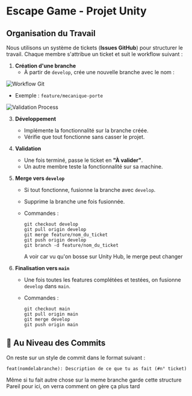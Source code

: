 # Escape Game - Projet Unity

## Organisation du Travail
Nous utilisons un système de tickets (**Issues GitHub**) pour structurer le travail. Chaque membre s'attribue un ticket et suit le workflow suivant :

1. **Création d'une branche**
   - À partir de `develop`, crée une nouvelle branche avec le nom :

![Workflow Git](https://github.com/user-attachments/assets/9fc4a40f-03b9-4199-bd9e-9587a8b6650b)
   
   - Exemple : `feature/mecanique-porte`

![Validation Process](https://github.com/user-attachments/assets/4793f2b8-7c97-4780-8de5-1b72be148831)

3. **Développement**
   - Implémente la fonctionnalité sur la branche créée.
   - Vérifie que tout fonctionne sans casser le projet.

4. **Validation**
   - Une fois terminé, passe le ticket en **"À valider"**.
   - Un autre membre teste la fonctionnalité sur sa machine.

5. **Merge vers `develop`**
   - Si tout fonctionne, fusionne la branche avec `develop`.
   - Supprime la branche une fois fusionnée.
   - Commandes :

      ```git
     git checkout develop
     git pull origin develop
     git merge feature/nom_du_ticket
     git push origin develop
     git branch -d feature/nom_du_ticket
     ```

      A voir car vu qu'on bosse sur Unity Hub, le merge peut changer

6. **Finalisation vers `main`**
   - Une fois toutes les features complétées et testées, on fusionne `develop` dans `main`.
   - Commandes :

      ```git
     git checkout main
     git pull origin main
     git merge develop
     git push origin main
     ```

## 📝 Au Niveau des Commits
On reste sur un style de commit dans le format suivant :
 
   ```git
   feat(nomdelabranche): Description de ce que tu as fait (#n° ticket)
   ```

Même si tu fait autre chose sur la meme branche garde cette structure
Pareil pour ici, on verra comment on gère ça plus tard
